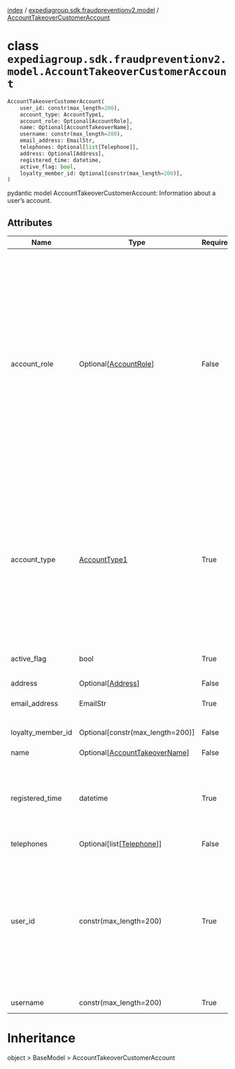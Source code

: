[index](index.md) /
[expediagroup.sdk.fraudpreventionv2.model](expediagroup.sdk.fraudpreventionv2.model.md)
/ [AccountTakeoverCustomerAccount](AccountTakeoverCustomerAccount.md)

# class `expediagroup.sdk.fraudpreventionv2.model.AccountTakeoverCustomerAccount`

```python
AccountTakeoverCustomerAccount(
    user_id: constr(max_length=200),
    account_type: AccountType1,
    account_role: Optional[AccountRole],
    name: Optional[AccountTakeoverName],
    username: constr(max_length=200),
    email_address: EmailStr,
    telephones: Optional[list[Telephone]],
    address: Optional[Address],
    registered_time: datetime,
    active_flag: bool,
    loyalty_member_id: Optional[constr(max_length=200)],
)
```

pydantic model AccountTakeoverCustomerAccount: Information about a
user’s account.

## Attributes

| Name              | Type                                                      | Required | Description                                                                                                                                                                                                                                                                                                                                                                                 |
| ----------------- | --------------------------------------------------------- | -------- | ------------------------------------------------------------------------------------------------------------------------------------------------------------------------------------------------------------------------------------------------------------------------------------------------------------------------------------------------------------------------------------------- |
| account_role      | Optional\[[AccountRole](AccountRole.md)\]                 | False    | Identifies the account role and associated permissions of a user’’s account. Possible values are:<br/>- `USER`: Basic account with no special privileges.<br/>- `MANAGER`: Account with additional privileges, such as the ability to make bookings for others.<br/>- `ADMIN`: Account with higher privileges than a manager, including the ability to grant manager access to other users. |
| account_type      | [AccountType1](AccountType1.md)                           | True     | Identifies the account type of a user’’s account. Possible values are:<br/>- `INDIVIDUAL` - Applicable if this account is for an individual traveler.<br/>- `BUSINESS` - Applicable if this account is for a business or organization account used by suppliers or Partners.                                                                                                                |
| active_flag       | bool                                                      | True     | Indicator for if this account is an active account or not.                                                                                                                                                                                                                                                                                                                                  |
| address           | Optional\[[Address](Address.md)\]                         | False    | …                                                                                                                                                                                                                                                                                                                                                                                           |
| email_address     | EmailStr                                                  | True     | Email address for the account owner.                                                                                                                                                                                                                                                                                                                                                        |
| loyalty_member_id | Optional\[constr(max_length=200)\]                        | False    | Unique loyalty identifier for a user.                                                                                                                                                                                                                                                                                                                                                       |
| name              | Optional\[[AccountTakeoverName](AccountTakeoverName.md)\] | False    | …                                                                                                                                                                                                                                                                                                                                                                                           |
| registered_time   | datetime                                                  | True     | The local date and time that the customer first registered on the Partner’s site, in ISO-8601 date and time format `yyyy-MM-ddTHH:mm:ss.SSSZ`.                                                                                                                                                                                                                                              |
| telephones        | Optional\[list\[[Telephone](Telephone.md)\]\]             | False    | …                                                                                                                                                                                                                                                                                                                                                                                           |
| user_id           | constr(max_length=200)                                    | True     | Unique account identifier provided by the Partner’s Identity Provider/System assigned to the account owner by the partner. `user_id` is specific to the Partner’s namespace. Used to track repeat account activity by the same user.                                                                                                                                                        |
| username          | constr(max_length=200)                                    | True     | Username of the account.                                                                                                                                                                                                                                                                                                                                                                    |

# Inheritance

object > BaseModel > AccountTakeoverCustomerAccount
